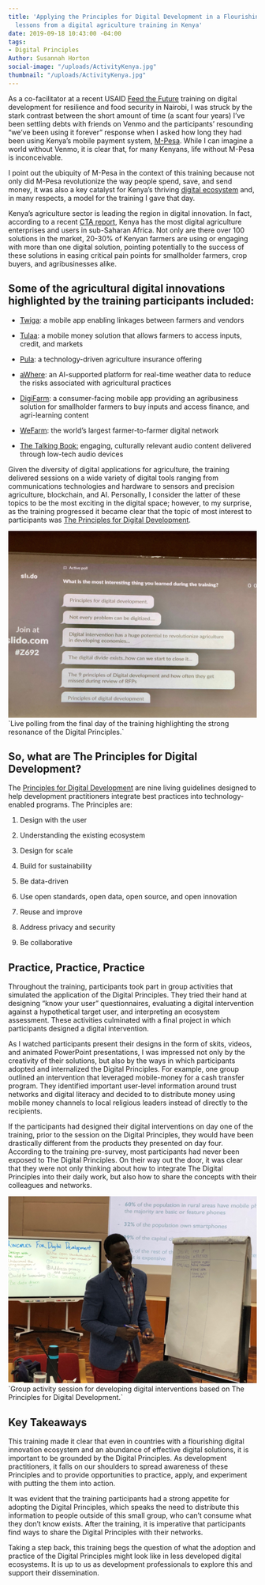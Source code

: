 ```yaml
---
title: 'Applying the Principles for Digital Development in a Flourishing Digital Ecosystem:
  lessons from a digital agriculture training in Kenya'
date: 2019-09-18 10:43:00 -04:00
tags:
- Digital Principles
Author: Susannah Horton
social-image: "/uploads/ActivityKenya.jpg"
thumbnail: "/uploads/ActivityKenya.jpg"
---
```


As a co-facilitator at a recent USAID [Feed the Future](https://www.usaid.gov/what-we-do/agriculture-and-food-security/increasing-food-security-through-feed-future) training on digital development for resilience and food security in Nairobi, I was struck by the stark contrast between the short amount of time (a scant four years) I’ve been settling debts with friends on Venmo and the participants’ resounding “we’ve been using it forever” response when I asked how long they had been using Kenya’s mobile payment system, [M-Pesa](https://digital.hbs.edu/platform-rctom/submission/m-pesa-transforming-kenya-with-mobile-money/). While I can imagine a world without Venmo, it is clear that, for many Kenyans, life without M-Pesa is inconceivable.

<!--more-->

I point out the ubiquity of M-Pesa in the context of this training because not only did M-Pesa revolutionize the way people spend, save, and send money, it was also a key catalyst for Kenya’s thriving [digital ecosystem](https://www.gsma.com/mobilefordevelopment/resources/improving-financial-inclusion-through-data-for-smallholder-farmers-in-kenya/) and, in many respects, a model for the training I gave that day.

Kenya’s agriculture sector is leading the region in digital innovation. In fact, according to a recent [CTA report](https://www.raflearning.org/post/ctas-digitalisation-african-agriculture-report), Kenya has the most digital agriculture enterprises and users in sub-Saharan Africa. Not only are there over 100 solutions in the market, 20-30% of Kenyan farmers are using or engaging with more than one digital solution, pointing potentially to the success of these solutions in easing critical pain points for smallholder farmers, crop buyers, and agribusinesses alike.

## Some of the agricultural digital innovations highlighted by the training participants included:

* [Twiga](https://twiga.ke/): a mobile app enabling linkages between farmers and vendors

* [Tulaa](https://disrupt-africa.com/2018/08/meet-recently-funded-kenyan-agri-tech-startup-tulaa/): a mobile money solution that allows farmers to access inputs, credit, and markets

* [Pula](https://www.pula-advisors.com/): a technology-driven agriculture insurance offering

* [aWhere](http://www.awhere.com/): an AI-supported platform for real-time weather data to reduce the risks associated with agricultural practices

* [DigiFarm](https://www.mezzanineware.com/digifarm): a consumer-facing mobile app providing an agribusiness solution for smallholder farmers to buy inputs and access finance, and agri-learning content

* [WeFarm](https://wefarm.co/): the world’s largest farmer-to-farmer digital network

* [The Talking Book:](https://www.amplio.org/amplio-solution/) engaging, culturally relevant audio content delivered through low-tech audio devices

Given the diversity of digital applications for agriculture, the training delivered sessions on a wide variety of digital tools ranging from communications technologies and hardware to sensors and precision agriculture, blockchain, and AI. Personally, I consider the latter of these topics to be the most exciting in the digital space; however, to my surprise, as the training progressed it became clear that the topic of most interest to participants was [The Principles for Digital Development](https://digitalprinciples.org/).

![APoll.jpg](/uploads/APoll.jpg)\`Live polling from the final day of the training highlighting the strong resonance of the Digital Principles.\`

## So, what are The Principles for Digital Development?

The [Principles for Digital Development](https://digitalprinciples.org/) are nine living guidelines designed to help development practitioners integrate best practices into technology-enabled programs. The Principles are:

1. Design with the user

2. Understanding the existing ecosystem

3. Design for scale

4. Build for sustainability

5. Be data-driven

6. Use open standards, open data, open source, and open innovation

7. Reuse and improve

8. Address privacy and security

9. Be collaborative

## Practice, Practice, Practice

Throughout the training, participants took part in group activities that simulated the application of the Digital Principles. They tried their hand at designing “know your user” questionnaires, evaluating a digital intervention against a hypothetical target user, and interpreting an ecosystem assessment. These activities culminated with a final project in which participants designed a digital intervention.

As I watched participants present their designs in the form of skits, videos, and animated PowerPoint presentations, I was impressed not only by the creativity of their solutions, but also by the ways in which participants adopted and internalized the Digital Principles. For example, one group outlined an intervention that leveraged mobile-money for a cash transfer program. They identified important user-level information around trust networks and digital literacy and decided to to distribute money using mobile money channels to local religious leaders instead of directly to the recipients.

If the participants had designed their digital interventions on day one of the training, prior to the session on the Digital Principles, they would have been drastically different from the products they presented on day four. According to the training pre-survey, most participants had never been exposed to The Digital Principles. On their way out the door, it was clear that they were not only thinking about how to integrate The Digital Principles into their daily work, but also how to share the concepts with their colleagues and networks.

![ActivityKenya.jpg](/uploads/ActivityKenya.jpg)\`Group activity session for developing digital interventions based on The Principles for Digital Development.\`

## Key Takeaways

This training made it clear that even in countries with a flourishing digital innovation ecosystem and an abundance of effective digital solutions, it is important to be grounded by the Digital Principles. As development practitioners, it falls on our shoulders to spread awareness of these Principles and to provide opportunities to practice, apply, and experiment with putting the them into action.

It was evident that the training participants had a strong appetite for adopting the Digital Principles, which speaks the need to distribute this information to people outside of this small group, who can’t consume what they don’t know exists. After the training, it is imperative that participants find ways to share the Digital Principles with their networks.

Taking a step back, this training begs the question of what the adoption and practice of the Digital Principles might look like in less developed digital ecosystems. It is up to us as development professionals to explore this and support their dissemination.